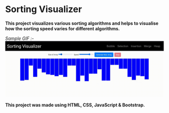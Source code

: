 # Sorting Visualizer

**This project visualizes various sorting algorithms and helps to visualise how the sorting speed varies for different algorithms.**

*Sample GIF :-*
![Sorting Visualizer](media/SortingVisualizer.gif)

**This project was made using HTML, CSS, JavaScript & Bootstrap.**
